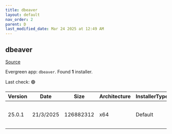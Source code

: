 ```yaml
---
title: dbeaver
layout: default
nav_order: 2
parent: D
last_modified_date: Mar 24 2025 at 12:49 AM
---
```


## dbeaver

[Source](https://github.com/dbeaver/dbeaver)

Evergreen app: `dbeaver`. Found **1** installer.

Last check: 🟢

| Version | Date      | Size      | Architecture | InstallerType | Type | URI                                                                                                                                                                                              |
| ------- | --------- | --------- | ------------ | ------------- | ---- | ------------------------------------------------------------------------------------------------------------------------------------------------------------------------------------------------ |
| 25.0.1  | 21/3/2025 | 126882312 | x64          | Default       | exe  | [https://github.com/dbeaver/dbeaver/releases/download/25.0.1/dbeaver-ce-25.0.1-x86_64-setup.exe](https://github.com/dbeaver/dbeaver/releases/download/25.0.1/dbeaver-ce-25.0.1-x86_64-setup.exe) |
